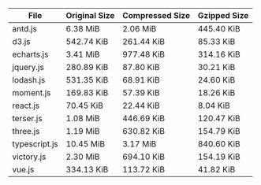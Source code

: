 | File | Original Size | Compressed Size | Gzipped Size |
| --- | --- | --- | --- |
| antd.js | 6.38 MiB | 2.06 MiB | 445.40 KiB |
| d3.js | 542.74 KiB | 261.44 KiB | 85.33 KiB |
| echarts.js | 3.41 MiB | 977.48 KiB | 314.16 KiB |
| jquery.js | 280.89 KiB | 87.80 KiB | 30.21 KiB |
| lodash.js | 531.35 KiB | 68.91 KiB | 24.60 KiB |
| moment.js | 169.83 KiB | 57.39 KiB | 18.26 KiB |
| react.js | 70.45 KiB | 22.44 KiB | 8.04 KiB |
| terser.js | 1.08 MiB | 446.69 KiB | 120.47 KiB |
| three.js | 1.19 MiB | 630.82 KiB | 154.79 KiB |
| typescript.js | 10.45 MiB | 3.17 MiB | 840.60 KiB |
| victory.js | 2.30 MiB | 694.10 KiB | 154.19 KiB |
| vue.js | 334.13 KiB | 113.72 KiB | 41.82 KiB |
